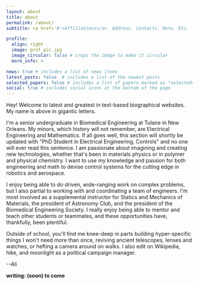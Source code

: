 ```yaml
---
layout: about
title: about
permalink: /about/
subtitle: <a href='#'>Affiliations</a>. Address. Contacts. Moto. Etc.

profile:
  align: right
  image: prof_pic.jpg
  image_circular: false # crops the image to make it circular
  more_info: >

news: true # includes a list of news items
latest_posts: false  # includes a list of the newest posts
selected_papers: false # includes a list of papers marked as "selected={true}"
social: true # includes social icons at the bottom of the page
---
```


Hey! Welcome to latest and greatest in text-based biographical websites. My name is above in gigantic letters.

I'm a senior undergraduate in Biomedical Engineering at Tulane in New Orleans. My minors, which history will not remember, are Electrical Engineering and Mathematics. If all goes well, this section will shortly be updated with "PhD Student in Electrical Engineering, Controls" and no one will ever read this sentence. I am passionate about imagining and creating new technologies, whether that's been in materials physics or in polymer and physical chemistry. I want to use my knowledge and passion for both engineering and math to devise control systems for the cutting edge in robotics and aerospace.

I enjoy being able to do driven, wide-ranging work on complex problems, but I also partial to working with and coordinating a team of engineers. I'm most involved as a supplemental instructor for Statics and Mechanics of Materials, the president of Astronomy Club, and the president of the Biomedical Engineering Society. I really enjoy being able to mentor and teach other students or teammates, and these opportunities have, thankfully, been plentiful.

Outside of school, you'll find me knee-deep in parts building hyper-specific things I won't need more than once, reviving ancient telescopes, lenses and watches, or hefting a camera around on walks. I also edit on Wikipedia, hike, and moonlight as a political campaign manager.

--Ali

**writing: (soon) to come**